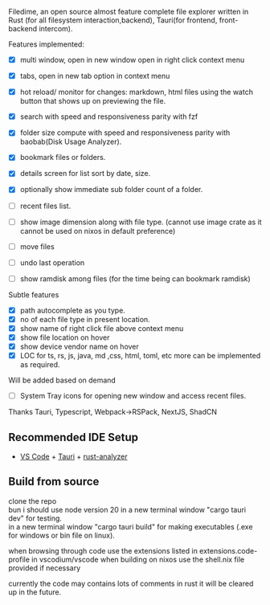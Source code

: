 Filedime, an open source almost feature complete file explorer written in Rust (for all filesystem interaction,backend), Tauri(for frontend, front-backend intercom).

Features implemented:

- [x] multi window, open in new window open in right click context menu
- [x] tabs, open in new tab option in context menu
- [x] hot reload/ monitor for changes: markdown, html files using the watch button that shows up on previewing the file.
- [x] search with speed and responsiveness parity with fzf
- [x] folder size compute with speed and responsiveness parity with baobab(Disk Usage Analyzer).
- [x] bookmark files or folders.
- [x] details screen for list sort by date, size.
- [x] optionally show immediate sub folder count of a folder.
- [ ] recent files list.
- [ ] show image dimension along with file type. (cannot use image crate as it cannot be used on nixos in default preference)
- [ ] move files
- [ ] undo last operation
- [ ] show ramdisk among files (for the time being can bookmark ramdisk)


Subtle features
- [x] path autocomplete as you type.
- [x] no of each file type in present location.
- [x] show name of right click file above context menu
- [x] show file location on hover
- [x] show device vendor name on hover
- [x] LOC for ts, rs, js, java, md ,css, html, toml, etc more can be implemented as required.

Will be added based on demand
- [ ] System Tray icons for opening new window and access recent files.

Thanks Tauri, Typescript, Webpack->RSPack, NextJS, ShadCN


## Recommended IDE Setup

- [VS Code](https://code.visualstudio.com/) + [Tauri](https://marketplace.visualstudio.com/items?itemName=tauri-apps.tauri-vscode) + [rust-analyzer](https://marketplace.visualstudio.com/items?itemName=rust-lang.rust-analyzer)

## Build from source
  
clone the repo  
bun i
should use node version 20
in a new terminal window "cargo tauri dev" for testing.  
in a new terminal window "cargo tauri build" for making executables (.exe for windows or bin file on linux).  

when browsing through code use the extensions listed in extensions.code-profile in vscodium/vscode
when building on nixos use the shell.nix file provided if necessary

currently the code may contains lots of comments in rust it will be cleared up in the future.